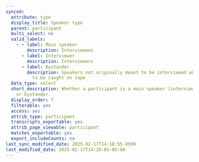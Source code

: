 ```yaml
---
synced:
  attribute: type
  display_title: Speaker type
  parent: participant
  multi_select: no
  valid_labels:
    - - label: Main speaker
        description: Interviewees
      - label: Interviewer
        description: Interviewers
      - label: Bystander
        description: Speakers not originally meant to be interviewed who happened
          to be caught on tape
  data_type: select
  short_description: Whether a participant is a main speaker (interviewee), interviewer,
    or bystander.
  display_order: 7
  filterable: yes
  access: yes
  attrib_type: participant
  transcripts_exportable: yes
  attrib_page_viewable: participant
  matches_exportable: yes
  export_includeCounts: no
last_sync_modified_date: 2025-02-17T14:18:55-0500
last_modified_date: 2025-02-17T14:20:01-05:00
---
```

